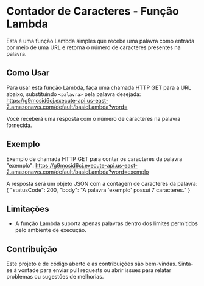 # Contador de Caracteres - Função Lambda

Esta é uma função Lambda simples que recebe uma palavra como entrada por meio de uma URL e retorna o número de caracteres presentes na palavra.

## Como Usar

Para usar esta função Lambda, faça uma chamada HTTP GET para a URL abaixo, substituindo `<palavra>` pela palavra desejada:
https://g9mosid6cj.execute-api.us-east-2.amazonaws.com/default/basicLambda?word=<palavra>


Você receberá uma resposta com o número de caracteres na palavra fornecida.

## Exemplo

Exemplo de chamada HTTP GET para contar os caracteres da palavra "exemplo":
https://g9mosid6cj.execute-api.us-east-2.amazonaws.com/default/basicLambda?word=exemplo

A resposta será um objeto JSON com a contagem de caracteres da palavra:
{
"statusCode": 200,
"body": "A palavra 'exemplo' possui 7 caracteres."
}


## Limitações

- A função Lambda suporta apenas palavras dentro dos limites permitidos pelo ambiente de execução.

## Contribuição

Este projeto é de código aberto e as contribuições são bem-vindas. Sinta-se à vontade para enviar pull requests ou abrir issues para relatar problemas ou sugestões de melhorias.